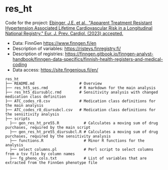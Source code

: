 # res_ht
Code for the project: 
[Ebinger, J.E. et al., "Apparent Treatment Resistant Hypertension Associated Lifetime Cardiovascular Risk in a Longitudinal 
National Registry." Eur. J. Prev. Cardiol. (2023) accepted.](https://doi.org/10.1093/eurjpc/zwad066)


* Data: FinnGen https://www.finngen.fi/en
* Description of variables: https://risteys.finregistry.fi/
* Description of registries: https://finngen.gitbook.io/finngen-analyst-handbook/finngen-data-specifics/finnish-health-registers-and-medical-coding
* Data access: https://site.fingenious.fi/en/

```
res_ht
├── README.md                    # Overview
├── res_ht5_ses.rmd              # R markdown for the main analysis
├── res_ht5_diursublc.rmd        # Sensitivity analysis with changed medication class definition
├── ATC_codes_r8.csv             # Medication class definitions for the main analysis
├── ATC_codes_r8_diursubcl.csv   # Medication class definitions for the sensitivity analysis
├── scripts
  ├── gen_res_ht_pre55.R           # Calculates a moving sum of drug purchases, required by the main script
  ├── gen_res_ht_pre55_diursubcl.R # Calculates a moving sum of drug purchases, required by the sensitivity analysis
  ├── functions.R                  # Minor R functions for the analysis
  ├── select columns.pl            # Perl script to select columns from a tsv file by column names
  ├── fg_pheno_cols.txt            # List of variables that are extracted from the FinnGen phenotype file

```
